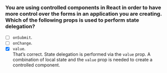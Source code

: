 ### You are using controlled components in React in order to have more control over the forms in an application you are creating. ​Which of the following props is used to perform state delegation?

- [ ] `onSubmit`.
- [ ] `onChange`.
- [x] `value`. <br>
      That’s correct. State delegation is performed via the `value` prop. A combination of local state and the `value` prop is needed to create a controlled component.
